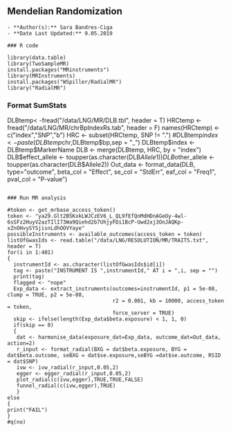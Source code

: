 ## Mendelian Randomization 

	- **Author(s):** Sara Bandres-Ciga
	- **Date Last Updated:** 9.05.2019
```
### R code

library(data.table)
library(TwoSampleMR)
install.packages("MRinstruments")
library(MRInstruments)
install.packages("WSpiller/RadialMR")
library("RadialMR")
```

### Format SumStats

DLBtemp< -fread("/data/LNG/MR/DLB.tbl", header = T)
HRCtemp <- fread("/data/LNG/MR/chrBpIndexRs.tab", header = F)
names(HRCtemp) <- c("index","SNP","b")
HRC <- subset(HRCtemp, SNP != ".")
#DLBtemp$index <- paste(DLBtemp$chr,DLBtemp$bp,sep = "_")
DLBtemp$index <- DLBtemp$MarkerName
DLB <- merge(DLBtemp, HRC, by = "index")
DLB$effect_allele <- toupper(as.character(DLB$Allele1))
DLB$other_allele <- toupper(as.character(DLB$Allele2))
Out_data <- format_data(DLB, type="outcome", beta_col = "Effect", se_col = "StdErr", eaf_col = "Freq1", pval_col = "P-value")
```

### Run MR analysis

#token <- get_mrbase_access_token()
token <- "ya29.Glt2BSKxkLWJCzEV6_L_QL9fEfQnMdHDnAGeOy-4wl-6sSFz2HuyV2azTIlI73Wa9Qiehd2b7UhjyFDi1BcP-Uwd2xj3OnJAQKp-xZnOHvySYSjisnLdhOOVYaye"
possibleInstruments <- available_outcomes(access_token = token)
listOfGwasIds <- read.table("/data/LNG/RESOLUTION/MR/TRAITS.txt", header = T)
for(i in 1:401)
{
  instrumentId <- as.character(listOfGwasIds$id[i])
  tag <- paste("INSTRUMENT IS ",instrumentId," AT i = ",i, sep = "")
  print(tag)
  flagged <- "nope"
  Exp_data <- extract_instruments(outcomes=instrumentId, p1 = 5e-08, clump = TRUE, p2 = 5e-08,
                                  r2 = 0.001, kb = 10000, access_token = token,
                                  force_server = TRUE)
  skip <- ifelse(length(Exp_data$beta.exposure) < 1, 1, 0)
  if(skip == 0)
  {
   dat <- harmonise_data(exposure_dat=Exp_data, outcome_dat=Out_data, action=2)
   r_input <- format_radial(BXG = dat$beta.exposure, BYG = dat$beta.outcome, seBXG = dat$se.exposure,seBYG =dat$se.outcome, RSID = dat$SNP)
   ivw <- ivw_radial(r_input,0.05,2)
   egger <- egger_radial(r_input,0.05,2)
   plot_radial(c(ivw,egger),TRUE,TRUE,FALSE)
   funnel_radial(c(ivw,egger),TRUE)
   }
else
{
print("FAIL")
}
#q(no)
```